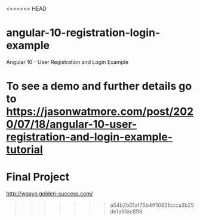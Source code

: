 <<<<<<< HEAD
# angular-10-registration-login-example

Angular 10 - User Registration and Login Example

To see a demo and further details go to https://jasonwatmore.com/post/2020/07/18/angular-10-user-registration-and-login-example-tutorial
=======
# Final Project

http://wgayo.golden-success.com/
>>>>>>> a54b2b01af75b4ff1082fccca3b25de1a61ac898
